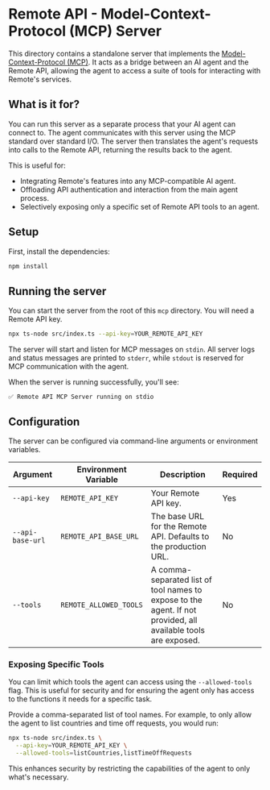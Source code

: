 # Remote API - Model-Context-Protocol (MCP) Server

This directory contains a standalone server that implements the [Model-Context-Protocol (MCP)](https://github.com/model-context-protocol/specification). It acts as a bridge between an AI agent and the Remote API, allowing the agent to access a suite of tools for interacting with Remote's services.

## What is it for?

You can run this server as a separate process that your AI agent can connect to. The agent communicates with this server using the MCP standard over standard I/O. The server then translates the agent's requests into calls to the Remote API, returning the results back to the agent.

This is useful for:

- Integrating Remote's features into any MCP-compatible AI agent.
- Offloading API authentication and interaction from the main agent process.
- Selectively exposing only a specific set of Remote API tools to an agent.

## Setup

First, install the dependencies:

```bash
npm install
```

## Running the server

You can start the server from the root of this `mcp` directory. You will need a Remote API key.

```bash
npx ts-node src/index.ts --api-key=YOUR_REMOTE_API_KEY
```

The server will start and listen for MCP messages on `stdin`. All server logs and status messages are printed to `stderr`, while `stdout` is reserved for MCP communication with the agent.

When the server is running successfully, you'll see:

```
✅ Remote API MCP Server running on stdio
```

## Configuration

The server can be configured via command-line arguments or environment variables.

| Argument         | Environment Variable   | Description                                                                                                    | Required |
| ---------------- | ---------------------- | -------------------------------------------------------------------------------------------------------------- | -------- |
| `--api-key`      | `REMOTE_API_KEY`       | Your Remote API key.                                                                                           | Yes      |
| `--api-base-url` | `REMOTE_API_BASE_URL`  | The base URL for the Remote API. Defaults to the production URL.                                               | No       |
| `--tools`        | `REMOTE_ALLOWED_TOOLS` | A comma-separated list of tool names to expose to the agent. If not provided, all available tools are exposed. | No       |

### Exposing Specific Tools

You can limit which tools the agent can access using the `--allowed-tools` flag. This is useful for security and for ensuring the agent only has access to the functions it needs for a specific task.

Provide a comma-separated list of tool names. For example, to only allow the agent to list countries and time off requests, you would run:

```bash
npx ts-node src/index.ts \
  --api-key=YOUR_REMOTE_API_KEY \
  --allowed-tools=listCountries,listTimeOffRequests
```

This enhances security by restricting the capabilities of the agent to only what's necessary.
